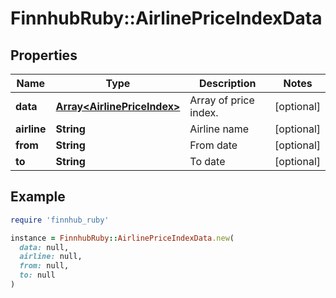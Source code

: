 # FinnhubRuby::AirlinePriceIndexData

## Properties

| Name | Type | Description | Notes |
| ---- | ---- | ----------- | ----- |
| **data** | [**Array&lt;AirlinePriceIndex&gt;**](AirlinePriceIndex.md) | Array of price index. | [optional] |
| **airline** | **String** | Airline name | [optional] |
| **from** | **String** | From date | [optional] |
| **to** | **String** | To date | [optional] |

## Example

```ruby
require 'finnhub_ruby'

instance = FinnhubRuby::AirlinePriceIndexData.new(
  data: null,
  airline: null,
  from: null,
  to: null
)
```

